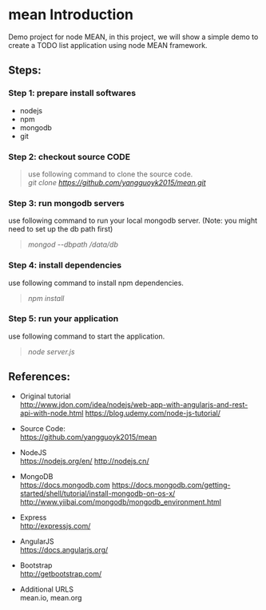 # mean Introduction
Demo project for node MEAN, in this project, we will show a simple demo to create a TODO list application using node MEAN framework.

## Steps:
### Step 1: prepare install softwares
> 
- nodejs
- npm
- mongodb
- git

### Step 2: checkout source CODE
> use following command to clone the source code.  
*git clone https://github.com/yangguoyk2015/mean.git*

### Step 3: run mongodb servers
use following command to run your local mongodb server. (Note: you might need to set up the db path first)
> *mongod --dbpath /data/db*  


### Step 4: install dependencies
use following command to install npm dependencies.
> *npm install*

### Step 5: run your application
use following command to start the application.
> *node server.js*



## References:
- Original tutorial  
http://www.jdon.com/idea/nodejs/web-app-with-angularjs-and-rest-api-with-node.html
https://blog.udemy.com/node-js-tutorial/
- Source Code:  
https://github.com/yangguoyk2015/mean
- NodeJS  
https://nodejs.org/en/
http://nodejs.cn/
- MongoDB  
https://docs.mongodb.com
https://docs.mongodb.com/getting-started/shell/tutorial/install-mongodb-on-os-x/
http://www.yiibai.com/mongodb/mongodb_environment.html
- Express  
http://expressjs.com/
- AngularJS  
https://docs.angularjs.org/
- Bootstrap  
http://getbootstrap.com/

- Additional URLS  
mean.io, mean.org
